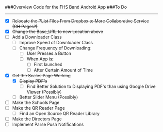###Overview
Code for the FHS Band Android App
###To Do
***
- [x] ~~Relocate the PList Files From Dropbox to More Collaborative Service (GH Pages?)~~
- [x] ~~Change the Base_URL to new Location above~~
- [ ] Add a Downloader Class
  - [ ] Improve Speed of Downloader Class
  - [ ] Change Frequency of Downloading:
    - [ ] User Presses a Button
    - [ ] When App is:
        - [ ] First launched
        - [ ] After Certain Amount of Time
- [x] ~~Get the Scales Page Working~~
  - [x] ~~Display PDF's~~
    - [ ] Find Better Solution to Displaying PDF's than using Google Drive Viewer (Possibly)
  - [ ] Better Slider Menu (Possibly)
- [ ] Make the Schools Page
- [ ] Make the QR Reader Page
  - [ ] Find an Open Source QR Reader Library
- [ ] Make the Directors Page
- [ ] Implement Parse Push Notifications

